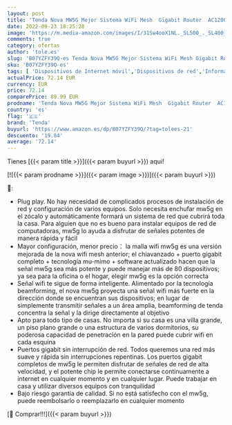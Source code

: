 ```yaml
---
layout: post
title: 'Tenda Nova MW5G Mejor Sistema WiFi Mesh  Gigabit Router  AC1200 Dual Banda Cobertura hasta 300m²  2 * 1000Mbps Puertos  hasta 80 Dispositivos  Compatible con Alexa  Control Parental  Blanco  2 Packs '
date: 2022-09-23 18:25:28
image: 'https://m.media-amazon.com/images/I/31Sw4ooX1NL._SL500_._SL400_.jpg'
comments: true
category: ofertas
author: 'tole.es'
slug: 'B07YZFY39Q-es Tenda Nova MW5G Mejor Sistema WiFi Mesh Gigabit Router...'
sku: 'B07YZFY39Q-es'
tags: [ 'Dispositivos de Internet móvil','Dispositivos de red','Informática','alexa','tenda','🇪🇸', ]
actualPrice: 72.14 EUR
currency: EUR
price: 72.14
comparePrice: 89.99 EUR
prodname: 'Tenda Nova MW5G Mejor Sistema WiFi Mesh  Gigabit Router  AC1200 Dual Banda Cobertura hasta 300m²  2 * 1000Mbps Puertos  hasta 80 Dispositivos  Compatible con Alexa  Control Parental  Blanco  2 Packs '
country: 'es'
flag: '🇪🇸'
brand: 'Tenda'
buyurl: 'https://www.amazon.es/dp/B07YZFY39Q/?tag=tolees-21'
descuento: '19.84'
average: '72.14'
---
```


Tienes [{{< param title >}}]({{< param buyurl >}}) aqui!

[![{{< param prodname >}}]({{< param image >}})]({{< param buyurl >}})

🔎:

- Plug play. No hay necesidad de complicados procesos de instalación de red y configuración de varios equipos. Solo necesita enchufar mw5g en el zócalo y automáticamente formará un sistema de red que cubrirá toda la casa. Para alguien que no es bueno para instalar equipos de red de computadoras, mw5g lo ayuda a disfrutar de señales potentes de manera rápida y fácil
- Mayor configuración, menor precio： la malla wifi mw5g es una versión mejorada de la nova wifi mesh anterior; el chiavanzado + puerto gigabit completo + tecnología mu-mimo + software actualizado hacen que la señal mw5g sea más potente y puede manejar más de 80 dispositivos; ya sea para la oficina o el hogar, elegir mw5g es la opción correcta
- Señal wifi te sigue de forma inteligente. Alimentado por la tecnología beamforming, el nova mw5g proyecta una señal wifi más fuerte en la dirección donde se encuentran sus dispositivos; en lugar de simplemente transmitir señales a un área amplia, beamforming de tenda concentra la señal y la dirige directamente al objetivo
- Apto para todo tipo de casas. No importa si su casa es una villa grande, un piso plano grande o una estructura de varios dormitorios, su poderosa capacidad de penetración en la pared puede cubrir wifi en cada esquina
- Puertos gigabit sin interrupción de red. Todos queremos una red más suave y rápida sin interrupciones repentinas. Los puertos gigabit completos de mw5g le permiten disfrutar de señales de red de alta velocidad, y el potente chip le permite conectarse continuamente a internet en cualquier momento y en cualquier lugar. Puede trabajar en casa y utilizar diversos equipos con tranquilidad
- Bajo riesgo garantía de calidad. Si no está satisfecho con el mw5g, puede reembolsarlo o reemplazarlo en cualquier momento

[🛒 Comprar!!!]({{< param buyurl >}})
